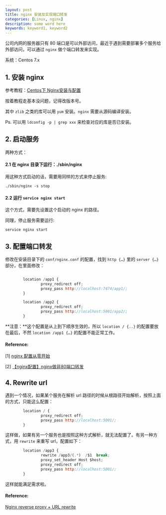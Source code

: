 ```yaml
---
layout: post
title: nginx 安装及实现端口转发
categories: [Linux, nginx]
description: some word here
keywords: keyword1, keyword2
---
```


公司内网的服务器只有 80 端口是可以外部访问，最近于遇到需要部署多个服务给外部访问，可以通过 `nginx` 做个端口转发来实现。

系统：Centos 7.x

## 1. 安装 nginx

参考教程：[Centos下 Nginx安装与配置](https://www.jianshu.com/p/d5114a2a2052)

按着教程走基本没问题，记得改版本号。

其中 `zlib` 之类的库可以用 `yum` 安装。`nginx` 需要从源码编译安装。

Ps. 可以用 `ldconfig -p | grep xxx` 来检查对应的库是否已安装。

## 2. 启动服务

两种方式：
#### 2.1 在 nginx 目录下运行：./sbin/nginx

用这种方式启动的话，需要用同样的方式来停止服务:
```shell
./sbin/nginx -s stop
```

#### 2.2 运行 `service nginx start` 

这个方式，需要先设置这个启动的 nginx 的路径。

同理，停止服务需要运行:
```shell
service nginx start
```


## 3. 配置端口转发 

修改在安装目录下的 `conf/nginx.conf` 的配置，找到 `http {…}` 里的 `server {…}` 部分，在里面修改：

```js

        location /app1 {
                proxy_redirect off;
                proxy_pass http://localhost:7474/app1/;
        }

        location /app2 {
                proxy_redirect off;
                proxy_pass http://localhost:5001/app2/;
        }

```

**注意：**这个配置是从上到下顺序生效的，所以 `location / {..}` 的配置要放在最后，不然 `location /app1 {…}` 的配置不能正常工作。


#### Reference:

[1] [nginx 配置从零开始](http://oilbeater.com/nginx/2014/12/28/nginx-conf-from-zero.html)

[2] [【nginx配置】nginx做非80端口转发](http://www.hoohack.me/2015/12/10/nginx-non80-port-forward)



## 4. Rewrite url 

遇到一个情况，如果某个服务在解析 url 路径的时候从根路径开始解析，按照上面的方式，只能这么配置：
```js
        location / {
                proxy_redirect off;
                proxy_pass http://localhost:5001/;
        }
```

这样做，如果有另一个服务也是按照这种方式解析，就无法配置了。有另一种方式，用 `rewrite` 来重写 url，配置如下：

```js
        location /app3 {
                rewrite /app3/(.*)  /$1  break;
                proxy_set_header Host $host;
                proxy_redirect off;
                proxy_pass http://localhost:5001/;
        }
```

这样就能满足需求啦。

#### Reference:

[Nginx reverse proxy + URL rewrite](https://serverfault.com/questions/379675/nginx-reverse-proxy-url-rewrite)

